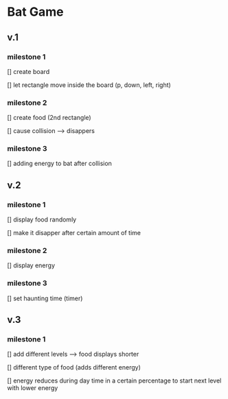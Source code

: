 # Bat Game

## v.1

### milestone 1

<p>[] create board</p>
<p>[] let rectangle move inside the board (p, down, left, right)</p>

### milestone 2

<p>[] create food (2nd rectangle)</p>
<p>[] cause collision --> disappers</p>

### milestone 3

<p>[] adding energy to bat after collision</p>

## v.2

### milestone 1

<p>[] display food randomly</p>
<p>[] make it disapper after certain amount of time</p>

### milestone 2

<p>[] display energy</p>

### milestone 3

<p>[] set haunting time (timer)</p>

## v.3

### milestone 1

<p>[] add different levels --> food displays shorter</p>
<p>[] different type of food (adds different energy)</p>
<p>[] energy reduces during day time in a certain percentage to start next level with lower energy</p>
